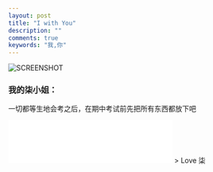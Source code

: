 ```yaml
---
layout: post
title: "I with You"
description: ""
comments: true
keywords: "我,你"
--- 
```

![SCREENSHOT](https://i.loli.net/2019/04/20/5cbb2337db85b.png)
### 我的柒小姐：
一切都等生地会考之后，在期中考试前先把所有东西都放下吧
<iframe frameborder="no" border="0" marginwidth="0" marginheight="0" width=330 height=86 src="//music.163.com/outchain/player?type=2&id=22653262&auto=1&height=66"></iframe>
> Love 柒